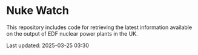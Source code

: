 # Nuke Watch

This repository includes code for retrieving the latest information available on the output of EDF nuclear power plants in the UK.

Last updated: 2025-03-25 03:30